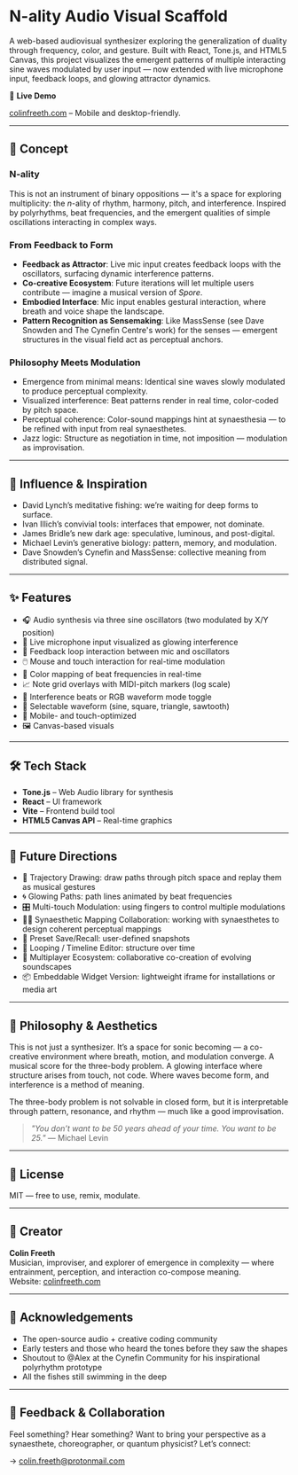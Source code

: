 # N-ality Audio Visual Scaffold

A web-based audiovisual synthesizer exploring the generalization of duality through frequency, color, and gesture. Built with React, Tone.js, and HTML5 Canvas, this project visualizes the emergent patterns of multiple interacting sine waves modulated by user input — now extended with live microphone input, feedback loops, and glowing attractor dynamics.

🚀 **Live Demo**

[colinfreeth.com](https://colinfreeth.com) – Mobile and desktop-friendly.

---

## 🎯 Concept

### N-ality

This is not an instrument of binary oppositions — it's a space for exploring multiplicity: the *n*-ality of rhythm, harmony, pitch, and interference. Inspired by polyrhythms, beat frequencies, and the emergent qualities of simple oscillations interacting in complex ways.

### From Feedback to Form

- **Feedback as Attractor**: Live mic input creates feedback loops with the oscillators, surfacing dynamic interference patterns.
- **Co-creative Ecosystem**: Future iterations will let multiple users contribute — imagine a musical version of *Spore*.
- **Embodied Interface**: Mic input enables gestural interaction, where breath and voice shape the landscape.
- **Pattern Recognition as Sensemaking**: Like MassSense (see Dave Snowden and The Cynefin Centre's work) for the senses — emergent structures in the visual field act as perceptual anchors.

### Philosophy Meets Modulation

- Emergence from minimal means: Identical sine waves slowly modulated to produce perceptual complexity.
- Visualized interference: Beat patterns render in real time, color-coded by pitch space.
- Perceptual coherence: Color-sound mappings hint at synaesthesia — to be refined with input from real synaesthetes.
- Jazz logic: Structure as negotiation in time, not imposition — modulation as improvisation.

---

## 🌟 Influence & Inspiration

- David Lynch’s meditative fishing: we’re waiting for deep forms to surface.
- Ivan Illich’s convivial tools: interfaces that empower, not dominate.
- James Bridle’s new dark age: speculative, luminous, and post-digital.
- Michael Levin’s generative biology: pattern, memory, and modulation.
- Dave Snowden’s Cynefin and MassSense: collective meaning from distributed signal.

---

## ✨ Features

- 🎧 Audio synthesis via three sine oscillators (two modulated by X/Y position)
- 🎤 Live microphone input visualized as glowing interference
- 🔄 Feedback loop interaction between mic and oscillators
- 🖱️ Mouse and touch interaction for real-time modulation
- 🎨 Color mapping of beat frequencies in real-time
- 📈 Note grid overlays with MIDI-pitch markers (log scale)
- 🧭 Interference beats or RGB waveform mode toggle
- 🌈 Selectable waveform (sine, square, triangle, sawtooth)
- 📱 Mobile- and touch-optimized
- 🖼️ Canvas-based visuals

---

## 🛠️ Tech Stack

- **Tone.js** – Web Audio library for synthesis
- **React** – UI framework
- **Vite** – Frontend build tool
- **HTML5 Canvas API** – Real-time graphics

---

## 🌱 Future Directions

- 🧭 Trajectory Drawing: draw paths through pitch space and replay them as musical gestures
- 🌀 Glowing Paths: path lines animated by beat frequencies
- 🎛️ Multi-touch Modulation: using fingers to control multiple modulations
- 🧑‍🎨 Synaesthetic Mapping Collaboration: working with synaesthetes to design coherent perceptual mappings
- 💾 Preset Save/Recall: user-defined snapshots
- 🔄 Looping / Timeline Editor: structure over time
- 🔗 Multiplayer Ecosystem: collaborative co-creation of evolving soundscapes
- 📦 Embeddable Widget Version: lightweight iframe for installations or media art

---

## 🧠 Philosophy & Aesthetics

This is not just a synthesizer. It’s a space for sonic becoming — a co-creative environment where breath, motion, and modulation converge. A musical score for the three-body problem. A glowing interface where structure arises from touch, not code. Where waves become form, and interference is a method of meaning.

The three-body problem is not solvable in closed form, but it is interpretable through pattern, resonance, and rhythm — much like a good improvisation.

> *"You don’t want to be 50 years ahead of your time. You want to be 25."* — Michael Levin

---

## 📜 License

MIT — free to use, remix, modulate.

---

## 👤 Creator

**Colin Freeth**  
Musician, improviser, and explorer of emergence in complexity — where entrainment, perception, and interaction co-compose meaning.  
Website: [colinfreeth.com](https://colinfreeth.com)

---

## 🙏 Acknowledgements

- The open-source audio + creative coding community
- Early testers and those who heard the tones before they saw the shapes
- Shoutout to @Alex at the Cynefin Community for his inspirational polyrhythm prototype
- All the fishes still swimming in the deep

---

## 💬 Feedback & Collaboration

Feel something? Hear something? Want to bring your perspective as a synaesthete, choreographer, or quantum physicist? Let’s connect:

→ colin.freeth@protonmail.com
